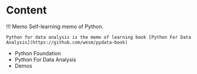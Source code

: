 # Content

!!! Memo
    Self-learning memo of Python.

    Python for data analysis is the memo of learning book [Python For Data Analysis](https://github.com/wesm/pydata-book)


* Python Foundation
* Python For Data Analysis
* Demos










